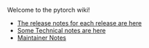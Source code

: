 Welcome to the pytorch wiki!

* [The release notes for each release are here](https://github.com/pytorch/pytorch/releases)
* [Some Technical notes are here](Technical-Notes)
* [Maintainer Notes](Maintainer-Notes)